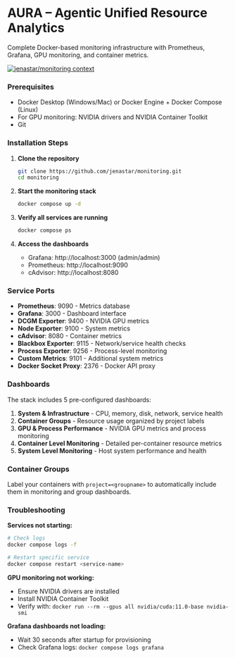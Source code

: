 # AURA – Agentic Unified Resource Analytics

Complete Docker-based monitoring infrastructure with Prometheus, Grafana, GPU monitoring, and container metrics.

[![jenastar/monitoring context](https://badge.forgithub.com/jenastar/monitoring)](https://uithub.com/jenastar/monitoring)


### Prerequisites
- Docker Desktop (Windows/Mac) or Docker Engine + Docker Compose (Linux)
- For GPU monitoring: NVIDIA drivers and NVIDIA Container Toolkit
- Git

### Installation Steps

1. **Clone the repository**
   ```bash
   git clone https://github.com/jenastar/monitoring.git
   cd monitoring
   ```

2. **Start the monitoring stack**
   ```bash
   docker compose up -d
   ```

3. **Verify all services are running**
   ```bash
   docker compose ps
   ```

4. **Access the dashboards**
   - Grafana: http://localhost:3000 (admin/admin)
   - Prometheus: http://localhost:9090
   - cAdvisor: http://localhost:8080

### Service Ports
- **Prometheus**: 9090 - Metrics database
- **Grafana**: 3000 - Dashboard interface  
- **DCGM Exporter**: 9400 - NVIDIA GPU metrics
- **Node Exporter**: 9100 - System metrics
- **cAdvisor**: 8080 - Container metrics
- **Blackbox Exporter**: 9115 - Network/service health checks
- **Process Exporter**: 9256 - Process-level monitoring
- **Custom Metrics**: 9101 - Additional system metrics
- **Docker Socket Proxy**: 2376 - Docker API proxy

### Dashboards
The stack includes 5 pre-configured dashboards:
1. **System & Infrastructure** - CPU, memory, disk, network, service health
2. **Container Groups** - Resource usage organized by project labels
3. **GPU & Process Performance** - NVIDIA GPU metrics and process monitoring
4. **Container Level Monitoring** - Detailed per-container resource metrics
5. **System Level Monitoring** - Host system performance and health

### Container Groups
Label your containers with `project=<groupname>` to automatically include them in monitoring and group dashboards.

### Troubleshooting

**Services not starting:**
```bash
# Check logs
docker compose logs -f

# Restart specific service
docker compose restart <service-name>
```

**GPU monitoring not working:**
- Ensure NVIDIA drivers are installed
- Install NVIDIA Container Toolkit
- Verify with: `docker run --rm --gpus all nvidia/cuda:11.0-base nvidia-smi`

**Grafana dashboards not loading:**
- Wait 30 seconds after startup for provisioning
- Check Grafana logs: `docker compose logs grafana`
